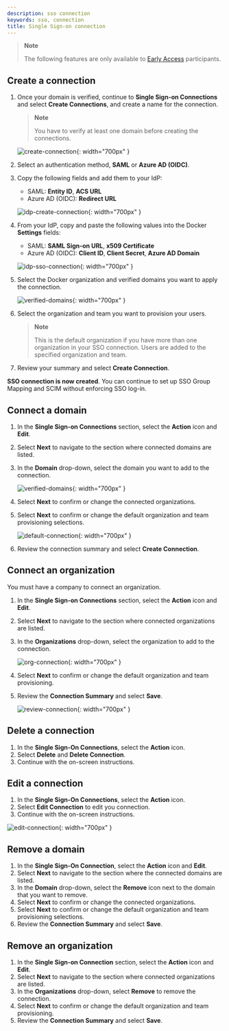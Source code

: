 ```yaml
---
description: sso connection
keywords: sso, connection
title: Single Sign-on connection
---
```


> **Note**
>
> The following features are only available to [Early Access](../release-lifecycle.md/#early-access-ea) participants.

## Create a connection

1. Once your domain is verified, continue to **Single Sign-on Connections** and select **Create Connections**, and create a name for the connection. 

    > **Note**
    >
    > You have to verify at least one domain before creating the connections.

    ![create-connection](images/create-connection.png){: width="700px" }

2. Select an authentication method, **SAML** or **Azure AD (OIDC)**.
3. Copy the following fields and add them to your IdP:

   - SAML: **Entity ID**, **ACS URL**
   - Azure AD (OIDC): **Redirect URL**

   ![idp-create-connection](images/idp-create-connection.png){: width="700px" }

4. From your IdP, copy and paste the following values into the Docker **Settings** fields:

    - SAML: **SAML Sign-on URL**, **x509 Certificate**
    - Azure AD (OIDC): **Client ID**, **Client Secret**, **Azure AD Domain**

    ![idp-sso-connection](images/idp-sso-connection.png){: width="700px" }

5. Select the Docker organization and verified domains you want to apply the connection.

    ![verified-domains](images/verified-domains.png){: width="700px" }

6. Select the organization and team you want to provision your users.

    > **Note**
    >
    > This is the default organization if you have more than one organization in your SSO connection. Users are added to the specified organization and team.
7. Review your summary and select **Create Connection**.

**SSO connection is now created**. You can continue to set up SSO Group Mapping and SCIM without enforcing SSO log-in.

## Connect a domain

1. In the **Single Sign-on Connections** section, select the **Action** icon and **Edit**.
2. Select **Next** to navigate to the section where connected domains are listed.
3. In the **Domain** drop-down, select the domain you want to add to the connection.

    ![verified-domains](images/verified-domains.png){: width="700px" }

4. Select **Next** to confirm or change the connected organizations.
5. Select **Next** to confirm or change the default organization and team provisioning selections.

    ![default-connection](images/default-connection.png){: width="700px" }

6. Review the connection summary and select **Create Connection**.

## Connect an organization

You must have a company to connect an organization.

1. In the **Single Sign-on Connections** section, select the **Action** icon and **Edit**.
2. Select **Next** to navigate to the section where connected organizations are listed.
3. In the **Organizations** drop-down, select the organization to add to the connection.

    ![org-connection](images/org-connection.png){: width="700px" }

4. Select **Next** to confirm or change the default organization and team provisioning.
5. Review the **Connection Summary** and select **Save**.

    ![review-connection](images/review-connection.png){: width="700px" }

## Delete a connection

1. In the **Single Sign-On Connections**, select the **Action** icon.
2. Select **Delete** and **Delete Connection**.
3. Continue with the on-screen instructions.

## Edit a connection

1. In the **Single Sign-On Connections**, select the **Action** icon.
2. Select **Edit Connection** to edit you connection.
3. Continue with the on-screen instructions.

 ![edit-connection](images/edit-connection.png){: width="700px" }

## Remove a domain

1. In the **Single Sign-On Connection**, select the **Action** icon and **Edit**.
2. Select **Next** to navigate to the section where the connected domains are listed.
3. In the **Domain** drop-down, select the **Remove** icon next to the domain that you want to remove.
4. Select **Next** to confirm or change the connected organizations.
5. Select **Next** to confirm or change the default organization and team provisioning selections.
6. Review the **Connection Summary** and select **Save**.

## Remove an organization

1. In the **Single Sign-on Connection** section, select the **Action** icon and **Edit**.
2. Select **Next** to navigate to the section where connected organizations are listed.
3. In the **Organizations** drop-down, select **Remove** to remove the connection.
4. Select **Next** to confirm or change the default organization and team provisioning.
5. Review the **Connection Summary** and select **Save**.